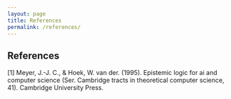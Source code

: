 ```yaml
---
layout: page
title: References
permalink: /references/
---
```


## References

\[1\] Meyer, J.-J. C., &amp; Hoek, W. van der. (1995). Epistemic logic for ai and computer science (Ser. Cambridge tracts in theoretical computer science, 41). Cambridge University Press.
